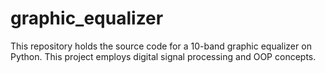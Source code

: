 # graphic_equalizer

This repository holds the source code for a 10-band graphic equalizer on Python. This project employs digital signal processing and OOP concepts. 
